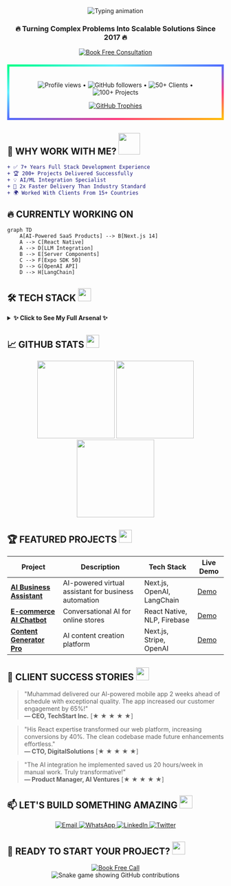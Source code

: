 <div align="center">
  <img src="https://readme-typing-svg.demolab.com?font=Fira+Code&weight=800&size=30&duration=4000&pause=1000&color=00FF87&center=true&vCenter=true&width=800&height=80&lines=HELLO+WORLD!+👋+I'M+MUHAMMAD+ASIF;AI-FULLSTACK+DEVELOPER+🚀;TECHNICAL+PROBLEM+SOLVER+💡;BUSINESS+AUTOMATION+EXPERT+🤖" alt="Typing animation" />
</div>

<h3 align="center">🔥 Turning Complex Problems Into Scalable Solutions Since 2017 🔥</h3>

<p align="center">
  <a href="https://calendly.com/asif88383/30min" target="_blank">
    <img src="https://img.shields.io/badge/🚀_BOOK_A_CALL-FREE_30_MIN_CONSULT-00FF87?style=for-the-badge&logo=google-meet&logoColor=white" alt="Book Free Consultation">
  </a>
</p>

<!-- GitHub Stats Rainbow Border -->
<div align="center" style="border: 5px solid transparent; border-image: linear-gradient(to bottom right, #00FF87 0%, #60EFFF 25%, #536DFE 50%, #FF4081 75%, #FFC107 100%); border-image-slice: 1; padding: 20px; border-radius: 15px; margin: 20px 0;">
  
  <p align="center">
    <img src="https://komarev.com/ghpvc/?username=asiflhr&label=PROFILE+VIEWS&color=00FF87&style=flat" alt="Profile views" /> •
    <img src="https://img.shields.io/github/followers/asiflhr?label=GITHUB+FOLLOWERS&style=social" alt="GitHub followers" /> •
    <img src="https://img.shields.io/badge/CLIENTS-50+-00FF87" alt="50+ Clients" /> •
    <img src="https://img.shields.io/badge/PROJECTS-100+-60EFFF" alt="100+ Projects" />
  </p>

  <!-- GitHub Trophies with Animation -->
  <div align="center">
    <a href="https://github.com/ryo-ma/github-profile-trophy">
      <img src="https://github-profile-trophy.vercel.app/?username=asiflhr&theme=matrix&column=7&margin-w=15&margin-h=15&no-bg=true" alt="GitHub Trophies" />
    </a>
  </div>
</div>

## 🚀 **WHY WORK WITH ME?** <img src="https://media.giphy.com/media/WUlplcMpOCEmTGBtBW/giphy.gif" width="50">

```diff
+ ✅ 7+ Years Full Stack Development Experience
+ 🏆 200+ Projects Delivered Successfully
+ 💡 AI/ML Integration Specialist
+ 🚀 2x Faster Delivery Than Industry Standard
+ 🌍 Worked With Clients From 15+ Countries
```

## 🔥 **CURRENTLY WORKING ON**

```mermaid
graph TD
    A[AI-Powered SaaS Products] --> B[Next.js 14]
    A --> C[React Native]
    A --> D[LLM Integration]
    B --> E[Server Components]
    C --> F[Expo SDK 50]
    D --> G[OpenAI API]
    D --> H[LangChain]
```

## 🛠️ **TECH STACK** <img src="https://media.giphy.com/media/QssGEmpkyEOhBCb7e1/giphy.gif" width="30">

<details>
  <summary><b>✨ Click to See My Full Arsenal ✨</b></summary>
  
  ### **Frontend**
  ![React](https://img.shields.io/badge/-React-61DAFB?logo=react&logoColor=white&style=for-the-badge)
  ![Next.js](https://img.shields.io/badge/-Next.js-000000?logo=next.js&logoColor=white&style=for-the-badge)
  ![TypeScript](https://img.shields.io/badge/-TypeScript-3178C6?logo=typescript&logoColor=white&style=for-the-badge)
  
  ### **Mobile**
  ![React Native](https://img.shields.io/badge/-React_Native-61DAFB?logo=react&logoColor=white&style=for-the-badge)
  ![Expo](https://img.shields.io/badge/-Expo-000020?logo=expo&logoColor=white&style=for-the-badge)
  
  ### **AI/ML**
  ![OpenAI](https://img.shields.io/badge/-OpenAI-412991?logo=openai&logoColor=white&style=for-the-badge)
  ![LangChain](https://img.shields.io/badge/-LangChain-00FF87?style=for-the-badge)
  
  ### **Backend**
  ![Node.js](https://img.shields.io/badge/-Node.js-339933?logo=node.js&logoColor=white&style=for-the-badge)
  ![MongoDB](https://img.shields.io/badge/-MongoDB-47A248?logo=mongodb&logoColor=white&style=for-the-badge)
  
  ### **DevOps**
  ![AWS](https://img.shields.io/badge/-AWS-232F3E?logo=amazon-aws&logoColor=white&style=for-the-badge)
  ![Docker](https://img.shields.io/badge/-Docker-2496ED?logo=docker&logoColor=white&style=for-the-badge)
</details>

## 📈 **GITHUB STATS** <img src="https://media.giphy.com/media/ZCN6F3FAkwsyOGU2RS/giphy.gif" width="30">

<div align="center">
  <img height="180em" src="https://github-readme-stats.vercel.app/api?username=asiflhr&show_icons=true&theme=radical&include_all_commits=true&count_private=true"/>
  <img height="180em" src="https://github-readme-stats.vercel.app/api/top-langs/?username=asiflhr&layout=compact&langs_count=8&theme=radical"/>
  <img height="180em" src="https://github-readme-streak-stats.herokuapp.com/?user=asiflhr&theme=radical"/>
</div>

## 🏆 **FEATURED PROJECTS** <img src="https://media.giphy.com/media/j2pOGeGYKe2xCCKwfi/giphy.gif" width="30">

| Project                                                                       | Description                                          | Tech Stack                  | Live Demo                             |
| ----------------------------------------------------------------------------- | ---------------------------------------------------- | --------------------------- | ------------------------------------- |
| **[AI Business Assistant](https://github.com/asiflhr/ai-business-assistant)** | AI-powered virtual assistant for business automation | Next.js, OpenAI, LangChain  | [Demo](https://ai-assistant-demo.com) |
| **[E-commerce AI Chatbot](https://github.com/asiflhr/ecom-ai-chatbot)**       | Conversational AI for online stores                  | React Native, NLP, Firebase | [Demo](https://expo.dev/...)          |
| **[Content Generator Pro](https://github.com/asiflhr/content-generator-pro)** | AI content creation platform                         | Next.js, Stripe, OpenAI     | [Demo](https://content-gen.com)       |

## 💼 **CLIENT SUCCESS STORIES** <img src="https://media.giphy.com/media/LnQjpWaON8nhr21vNW/giphy.gif" width="30">

> "Muhammad delivered our AI-powered mobile app 2 weeks ahead of schedule with exceptional quality. The app increased our customer engagement by 65%!"  
> **— CEO, TechStart Inc.** [★ ★ ★ ★ ★]

> "His React expertise transformed our web platform, increasing conversions by 40%. The clean codebase made future enhancements effortless."  
> **— CTO, DigitalSolutions** [★ ★ ★ ★ ★]

> "The AI integration he implemented saved us 20 hours/week in manual work. Truly transformative!"  
> **— Product Manager, AI Ventures** [★ ★ ★ ★ ★]

## 📫 **LET'S BUILD SOMETHING AMAZING** <img src="https://media.giphy.com/media/M9gbBd9nbDrOTu1Mqx/giphy.gif" width="30">

<p align="center">
  <a href="mailto:asif88383@gmail.com">
    <img src="https://img.shields.io/badge/📧_EMAIL-HIRE_ME-00FF87?style=for-the-badge&logo=gmail&logoColor=white" alt="Email">
  </a>
  <a href="https://wa.me/923177051128">
    <img src="https://img.shields.io/badge/💬_WHATSAPP-CHAT_NOW-25D366?style=for-the-badge&logo=whatsapp&logoColor=white" alt="WhatsApp">
  </a>
  <a href="https://www.linkedin.com/in/asiflhr/">
    <img src="https://img.shields.io/badge/👔_LINKEDIN-CONNECT-0077B5?style=for-the-badge&logo=linkedin&logoColor=white" alt="LinkedIn">
  </a>
  <a href="https://twitter.com/asiflhr">
    <img src="https://img.shields.io/badge/🐦_TWITTER-FOLLOW-1DA1F2?style=for-the-badge&logo=twitter&logoColor=white" alt="Twitter">
  </a>
</p>

## 🎯 **READY TO START YOUR PROJECT?** <img src="https://media.giphy.com/media/v1.Y2lkPTc5MGI3NjExcGJ0dW9qZ2Y5dWl1b3F1b2V5Z2V6Y2J6eGJ0bHZqYzB2eWZ6ZyZlcD12MV9pbnRlcm5hbF9naWZfYnlfaWQmY3Q9cw/3o7qE1YN7aBOFPRw8E/giphy.gif" width="30">

<div align="center">
  <a href="https://calendly.com/asif88383/30min" target="_blank">
    <img src="https://img.shields.io/badge/📅_BOOK_NOW-FREE_30_MIN_CONSULTATION-00FF87?style=for-the-badge&logo=google-calendar&logoColor=white" alt="Book Free Call">
  </a>
</div>

<!-- Snake Game Contribution Grid -->
<div align="center">
  <img src="https://raw.githubusercontent.com/asiflhr/asiflhr/output/github-contribution-grid-snake.svg" alt="Snake game showing GitHub contributions" />
</div>

